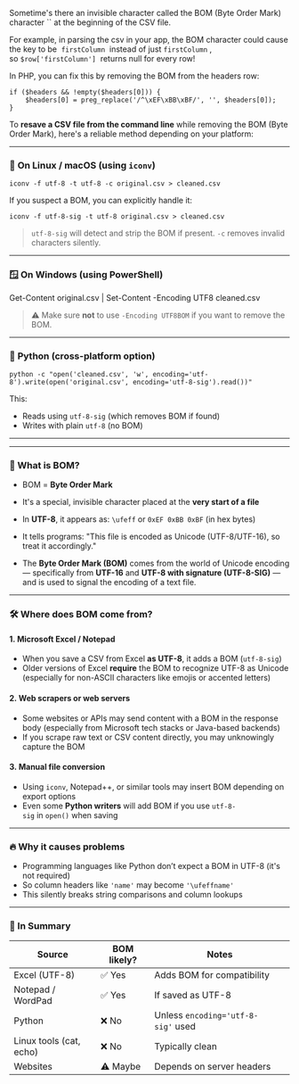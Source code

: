
Sometime's there an invisible character called the BOM (Byte Order Mark) character `` at the beginning of the CSV file.

For example, in parsing the csv in your app, the BOM character could cause the key to be  `firstColumn`  instead of just `firstColumn` , so `$row['firstColumn']`  returns null for every row!

In PHP, you can fix this by removing the BOM from the headers row:
```
if ($headers && !empty($headers[0])) {  
	$headers[0] = preg_replace('/^\xEF\xBB\xBF/', '', $headers[0]);  
}
```

To **resave a CSV file from the command line** while removing the BOM (Byte Order Mark), here's a reliable method depending on your platform:

---

### 🐧 **On Linux / macOS (using `iconv`)**

```
iconv -f utf-8 -t utf-8 -c original.csv > cleaned.csv
```

If you suspect a BOM, you can explicitly handle it:

```
iconv -f utf-8-sig -t utf-8 original.csv > cleaned.csv
```

> `utf-8-sig` will detect and strip the BOM if present. `-c` removes invalid characters silently.

---

### 🪟 **On Windows (using PowerShell)**

Get-Content original.csv | Set-Content -Encoding UTF8 cleaned.csv

> ⚠️ Make sure **not** to use `-Encoding UTF8BOM` if you want to remove the BOM.

---

### 🐍 **Python (cross-platform option)**

```
python -c "open('cleaned.csv', 'w', encoding='utf-8').write(open('original.csv', encoding='utf-8-sig').read())"
```

This:
- Reads using `utf-8-sig` (which removes BOM if found)
- Writes with plain `utf-8` (no BOM)

---
---

### 🧠 What is BOM?

- BOM = **Byte Order Mark**
    
- It's a special, invisible character placed at the **very start of a file**
    
- In **UTF-8**, it appears as: `\ufeff` or `0xEF 0xBB 0xBF` (in hex bytes)
    
- It tells programs: "This file is encoded as Unicode (UTF-8/UTF-16), so treat it accordingly."
    
- The **Byte Order Mark (BOM)** comes from the world of Unicode encoding — specifically from **UTF-16** and **UTF-8 with signature (UTF-8-SIG)** — and is used to signal the encoding of a text file.
    

---

### 🛠️ Where does BOM come from?

#### 1. **Microsoft Excel / Notepad**
- When you save a CSV from Excel **as UTF-8**, it adds a BOM (`utf-8-sig`)
- Older versions of Excel **require** the BOM to recognize UTF-8 as Unicode (especially for non-ASCII characters like emojis or accented letters)
#### 2. **Web scrapers or web servers**
- Some websites or APIs may send content with a BOM in the response body (especially from Microsoft tech stacks or Java-based backends)
- If you scrape raw text or CSV content directly, you may unknowingly capture the BOM
#### 3. **Manual file conversion**
- Using `iconv`, Notepad++, or similar tools may insert BOM depending on export options
- Even some **Python writers** will add BOM if you use `utf-8-sig` in `open()` when saving

---

### 🔥 Why it causes problems
- Programming languages like Python don’t expect a BOM in UTF-8 (it's not required)
- So column headers like `'name'` may become `'\ufeffname'`
- This silently breaks string comparisons and column lookups

---

### 📌 In Summary

| Source                  | BOM likely? | Notes                              |
| ----------------------- | ----------- | ---------------------------------- |
| Excel (UTF-8)           | ✅ Yes       | Adds BOM for compatibility         |
| Notepad / WordPad       | ✅ Yes       | If saved as UTF-8                  |
| Python                  | ❌ No        | Unless `encoding='utf-8-sig'` used |
| Linux tools (cat, echo) | ❌ No        | Typically clean                    |
| Websites                | ⚠️ Maybe    | Depends on server headers          |
